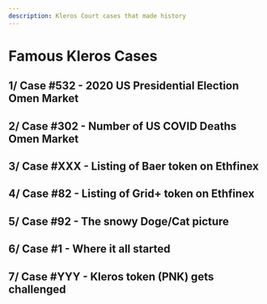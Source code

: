 ```yaml
---
description: Kleros Court cases that made history
---
```


# Famous Kleros Cases

## 1/ Case \#532 - 2020 US Presidential Election Omen Market

## 2/ Case \#302 - Number of US COVID Deaths Omen Market

## 3/ Case \#XXX - Listing of Baer token on Ethfinex

## 4/ Case \#82 - Listing of Grid+ token on Ethfinex

## 5/ Case \#92 - The snowy Doge/Cat picture

## 6/ Case \#1 - Where it all started

## 7/ Case \#YYY - Kleros token \(PNK\) gets challenged

